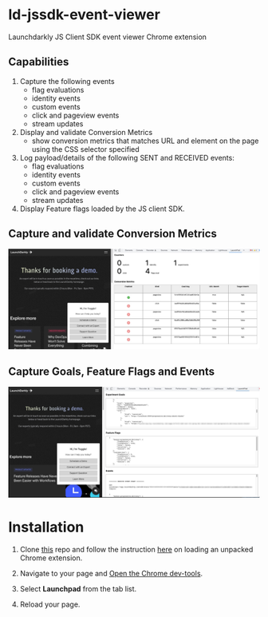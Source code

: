 # ld-jssdk-event-viewer
Launchdarkly JS Client SDK event viewer Chrome extension
## Capabilities
1. Capture the following events
    *  flag evaluations
    *  identity events
    *  custom events
    *  click and pageview events
    *  stream updates
 2. Display and validate Conversion Metrics
    *  show conversion metrics that matches URL and element on the page using the CSS selector specified
3.  Log payload/details of the following SENT and RECEIVED events:
    *  flag evaluations
    *  identity events
    *  custom events
    *  click and pageview events
    *  stream updates
4. Display Feature flags loaded by the JS client SDK.
 
## Capture and validate Conversion Metrics


![img](img/screen2.jpg)
## Capture Goals, Feature Flags and Events
![img](img/screen3.jpg)

# Installation
1. Clone [this](https://github.com/tanben/ld-jssdk-event-viewer) repo and follow the instruction [here](https://developer.chrome.com/docs/extensions/mv3/getstarted/#unpacked) on loading an unpacked  Chrome extension.

2. Navigate to your page and [Open the Chrome dev-tools](https://launchdarkly.atlassian.net/wiki/spaces/~591637646/pages/edit-v2/2025359513#). 

3. Select **Launchpad** from the tab list.
4. Reload your page.


